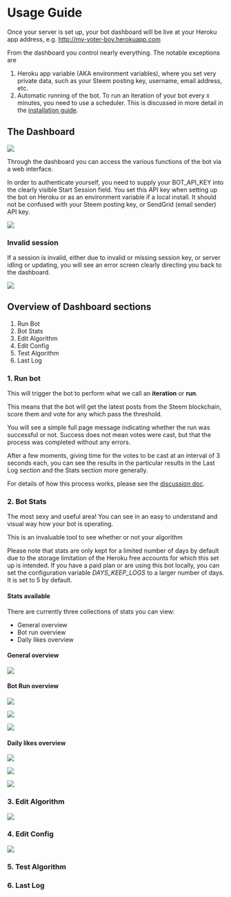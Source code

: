 # Usage Guide

Once your server is set up, your bot dashboard will be live at your Heroku app address, e.g. http://my-voter-boy.herokuapp.com

From the dashboard you control nearly everything. The notable exceptions are

1. Heroku app variable (AKA environment variables), where you set very private data, such as your Steem posting key, username, email address, etc.
2. Automatic running of the bot. To run an iteration of your bot every ```X``` minutes, you need to use a scheduler. This is discussed in more detail in the [installation guide](/docs/installation.md).

## The Dashboard

![](/img/dashboard-active-session-1.png)

Through the dashboard you can access the various functions of the bot via a web interface.

In order to authenticate yourself, you need to supply your BOT_API_KEY into the clearly visible Start Session field. You set this API key when setting up the bot on Heroku or as an environment variable if a local install. It should not be confused with your Steem posting key, or SendGrid (email sender) API key.

![](/img/dashboard-active-session-2.png)

### Invalid session

If a session is invalid, either due to invalid or missing session key, or server idling or updating, you will see an error screen clearly directing you back to the dashboard.

![](/img/api-error-1.png)

## Overview of Dashboard sections

1. Run Bot
2. Bot Stats
3. Edit Algorithm
4. Edit Config
5. Test Algorithm
6. Last Log

### 1. Run bot

This will trigger the bot to perform what we call an **iteration** or **run**.

This means that the bot will get the latest posts from the Steem blockchain, score them and vote for any which pass the threshold.

You will see a simple full page message indicating whether the run was successful or not. Success does not mean votes were cast, but that the process was completed without any errors.

After a few moments, giving time for the votes to be cast at an interval of 3 seconds each, you can see the results in the particular results in the Last Log section and the Stats section more generally.

For details of how this process works, please see the [discussion doc](/docs/discussion.md).

### 2. Bot Stats

The most sexy and useful area! You can see in an easy to understand and visual way how your bot is operating.

This is an invaluable tool to see whether or not your algorithm

Please note that stats are only kept for a limited number of days by default due to the storage limitation of the Heroku free accounts for which this set up is intended. If you have a paid plan or are using this bot locally, you can set the configuration variable _DAYS_KEEP_LOGS_ to a larger number of days. It is set to 5 by default.

#### Stats available

There are currently three collections of stats you can view:

- General overview
- Bot run overview
- Daily likes overview
 
#### General overview

![](/img/stats-overview-1.png)

#### Bot Run overview

![](/img/bot-run-overview-1.png)

![](/img/bot-run-overview-2.png)

![](/img/bot-run-overview-3.png)

#### Daily likes overview

![](/img/daily-likes-overview-1.png)

![](/img/daily-likes-overview-2.png)

![](/img/daily-likes-overview-3.png)

### 3. Edit Algorithm

![](/img/edit-algo-1.png)

### 4. Edit Config

![](/img/edit-config-1.png)

### 5. Test Algorithm

### 6. Last Log